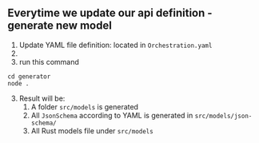 ## Everytime we update our api definition - generate new model

1. Update YAML file definition: located in `Orchestration.yaml`
2.
2. run this command

```node
cd generator
node .
```

3. Result will be:
   1. A folder `src/models` is generated
   2. All `JsonSchema` according to YAML is generated in `src/models/json-schema/`
   3. All Rust models file under `src/models`
